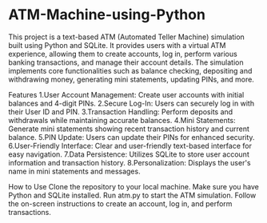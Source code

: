 # ATM-Machine-using-Python

This project is a text-based ATM (Automated Teller Machine) simulation built using Python and SQLite. It provides users with a virtual ATM experience, allowing them to create accounts, log in, perform various banking transactions, and manage their account details. The simulation implements core functionalities such as balance checking, depositing and withdrawing money, generating mini statements, updating PINs, and more.

Features
1.User Account Management: Create user accounts with initial balances and 4-digit PINs.
2.Secure Log-In: Users can securely log in with their User ID and PIN.
3.Transaction Handling: Perform deposits and withdrawals while maintaining accurate balances.
4.Mini Statements: Generate mini statements showing recent transaction history and current balance.
5.PIN Update: Users can update their PINs for enhanced security.
6.User-Friendly Interface: Clear and user-friendly text-based interface for easy navigation.
7.Data Persistence: Utilizes SQLite to store user account information and transaction history.
8.Personalization: Displays the user's name in mini statements and messages.

How to Use
  Clone the repository to your local machine.
  Make sure you have Python and SQLite installed.
  Run atm.py to start the ATM simulation.
  Follow the on-screen instructions to create an account, log in, and perform transactions.
